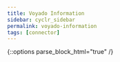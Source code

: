 ```yaml
---
title: Voyado Information
sidebar: cyclr_sidebar
permalink: voyado-information
tags: [connector]
---
```

{::options parse_block_html="true" /}

